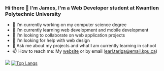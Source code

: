 ### Hi there 👋 I'm James, I'm a Web Developer student at Kwantlen Polytechnic University
- 🔭 I’m currently working on my computer science degree
- 🌱 I’m currently learning web development and mobile development
- 👯 I’m looking to collaborate on web application projects
- 🤔 I’m looking for help with web design
- 💬 Ask me about my projects and what I am currently learning in school
- 📫 How to reach me: My [website](https://www.jamestariga.me/) or by email (earl.tariga@email.kpu.ca)
<!-- - 😄 Pronouns: ...
- ⚡ Fun fact: ... -->
<!--
**jamestariga/jamestariga** is a ✨ _special_ ✨ repository because its `README.md` (this file) appears on your GitHub profile.

Here are some ideas to get you started:
-->
![](https://github-readme-stats.vercel.app/api?username=jamestariga&show_icons=true&theme=dark)
[![Top Langs](https://github-readme-stats.vercel.app/api/top-langs/?username=jamestariga&langs_count=5)](https://github.com/jamestariga/github-readme-stats)
